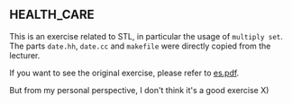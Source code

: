 ## HEALTH_CARE ##

This is an exercise related to STL, in particular the usage of      `multiply set`. The parts `date.hh`, `date.cc` and `makefile` were directly copied from the lecturer.

If you want to see the original exercise, please refer to [es.pdf](./es.pdf).

But from my personal perspective, I don't think it's a good exercise X)